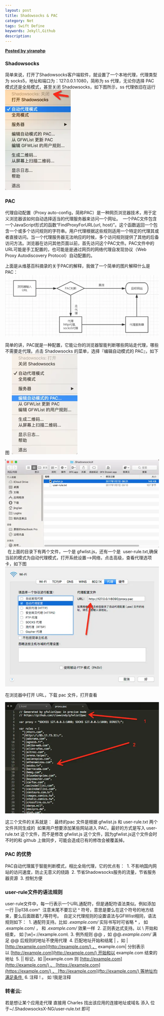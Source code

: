 ```yaml
---  
layout: post
title: Shadowsocks & PAC
category: Net
tags: Swift Define
keywords: Jekyll,Github
description: 
---  
```


__[Posted by yiranphp](https://www.zybuluo.com/yiranphp/note/632963")__


### Shadowsocks  

简单来说，打开了Shadowsocks客户端软件，就设置了一个本地代理，代理类型为 socks5，地址和端口为：127.0.0.1:1080，简称为 ss 代理，无论你选择 PAC 模式还是全局模式，甚至关闭 Shadowsocks，如下图所示，ss 代理依旧在运行  
![image_1b6h1h4pt1bkbu0214qf1nmqhq9.png-76.6kB](/assets/postAssets/2017/image_1b6h1h4pt1bkbu0214qf1nmqhq9.webp)
  
### PAC  

代理自动配置（Proxy auto-config，简称PAC）是一种网页浏览器技术，用于定义浏览器该如何自动选择适当的代理服务器来访问一个网址。 
一个PAC文件包含一个JavaScript形式的函数“FindProxyForURL(url, host)”。这个函数返回一个包含一个或多个访问规则的字符串。用户代理根据这些规则适用一个特定的代理其或者直接访问。当一个代理服务器无法响应的时候，多个访问规则提供了其他的后备访问方法。浏览器在访问其他页面以前，首先访问这个PAC文件。PAC文件中的URL可能是手工配置的，也可能是是通过网页的网络代理自发现协议（Web Proxy Autodiscovery Protocol）自动配置的。

上面是从维基百科摘录的关于PAC的解释，我做了一个简单的图片解释什么是PAC：  
![此处输入图片的描述](/assets/postAssets/2017/yEvu2aF.webp)

简单的讲，PAC就是一种配置，它能让你的浏览器智能判断哪些网站走代理，哪些不需要走代理。点击 Shadowsocks 的菜单，选择『编辑自动模式的 PAC』，如下图  
![image_1b6h31qvt1hr0rco1nh941i1nkq1h.png-66.5kB](/assets/postAssets/2017/image_1b6h31qvt1hr0rco1nh941i1nkq1h.webp)
  
![image_1b6h2oer5pre1jbrjtr1oqf18ie14.png-106kB](/assets/postAssets/2017/image_1b6h2oer5pre1jbrjtr1oqf18ie14.webp) 
在上面的目录下有两个文件，一个是 gfwlist.js，还有一个是 
user-rule.txt,确保当前的模式为自动代理模式，打开系统设置-->网络，点击高级，查看代理选项卡，如下图  
![image_1b6h39qi71mb45mo74v1j4ql3p1u.png-108.1kB](/assets/postAssets/2017/image_1b6h39qi71mb45mo74v1j4ql3p1u.webp)

在浏览器中打开 URL，下载 pac 文件，打开查看  

![image_1b6h3g4sjeopq2l8m81fl41j082b.png-96kB](/assets/postAssets/2017/image_1b6h3g4sjeopq2l8m81fl41j082b.webp)

这三个文件的关系就是： 
最终的pac 文件是根据 gfwlist.js 和 user-rule.txt 两个文件共同生成的 
如果用户想要添加某些网站进入 PAC，最好的方式是写入 user-rule.txt 这个文件，而不是修改 gfwlist.js 这个文件，因为gfwlist.js这个文件会时不时的和 github 上做同步，可能会造成已有的修改会被覆盖掉。

### PAC 的优势

PAC自动代理属于智能判断模式，相比全局代理，它的优点有： 
1\. 不影响国内网站的访问速度，防止无意义的绕路 
2\. 节省Shadowsocks服务的流量，节省服务器资源 
3\. 控制方便

### user-rule文件的语法规则

user-rule文件中，每一行表示一个URL通配符，但是通配符语法类似。例如添加一行 ||ip138.com^ 
注意末尾不要忘记 ^ 符号，意思是要么在这个符号的地方结束，要么后面跟着?,/等符号。 
自定义代理规则的设置语法与GFWlist相同，语法规则如下： 
1\. 通配符支持。比如 *.example.com/* 实际书写时可省略 * ， 如 .example.com/ ， 和 *.example.com/* 效果一样 
2\. 正则表达式支持。以 \ 开始和结束， 如 [\w]+:\/\/example.com\ 
3\. 例外规则 @@ ，如 @@*.example.com/* 满足 @@ 后规则的地址不使用代理 
4\. 匹配地址开始和结尾 | ，如 |[http://example.com](http://example.com/) 、 example.com| 分别表示以 [http://example.com](http://example.com/) 开始和以 example.com 结束的地址 
5\. || 标记，如 ||example.com 则 [http://example.com](http://example.com/) 、 [https://example.com](https://example.com/) 、 [ftp://example.com](ftp://example.com/) 等地址均满足条件 
6\. 注释 ! 。 如 !我是注释


### 转者云:  

若是想让某个应用走代理 直接用 Charles 找出该应用的连接地址或域名 添入 位于~/.ShadowsocksX-NG/user-rule.txt 即可


